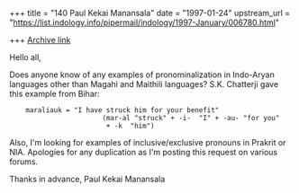 +++
title = "140 Paul Kekai Manansala"
date = "1997-01-24"
upstream_url = "https://list.indology.info/pipermail/indology/1997-January/006780.html"

+++
[Archive link](https://list.indology.info/pipermail/indology/1997-January/006780.html)

Hello all,

Does anyone know of any examples of pronominalization
in Indo-Aryan  languages other than Magahi and Maithili
languages?   S.K. Chatterji gave this example from Bihar:

        maraliauk = "I have struck him for your benefit"
                           (mar-al "struck" + -i-  "I" + -au- "for you"
                            + -k  "him")

Also, I'm looking for examples of inclusive/exclusive pronouns
in Prakrit or NIA.   Apologies for any duplication as I'm posting
this request on various forums.  

Thanks in advance,
Paul Kekai Manansala





